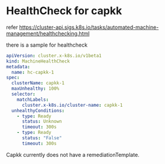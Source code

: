 # HealthCheck for capkk

refer https://cluster-api.sigs.k8s.io/tasks/automated-machine-management/healthchecking.html

there is a sample for healthcheck

```yaml
apiVersion: cluster.x-k8s.io/v1beta1
kind: MachineHealthCheck
metadata:
  name: hc-capkk-1
spec:
  clusterName: capkk-1
  maxUnhealthy: 100%
  selector:
    matchLabels:
      cluster.x-k8s.io/cluster-name: capkk-1
  unhealthyConditions:
    - type: Ready
      status: Unknown
      timeout: 300s
    - type: Ready
      status: "False"
      timeout: 300s
```

Capkk currently does not have a remediationTemplate.